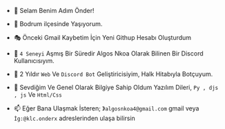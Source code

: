 - 👋 Selam Benim Adım Önder!

- 🔱 Bodrum ilçesinde Yaşıyorum.

- 🎭 Önceki Gmail Kaybetim İçin Yeni Githup Hesabı Oluşturdum

- 👀 `4 Seneyi` Aşmış Bir Süredir Algos Nkoa Olarak Bilinen Bir Discord Kullanıcısıyım.

- 🌱 2 Yıldır `Web` Ve `Discord Bot` Geliştiricisiyim, Halk Hitabıyla Botçuyum.

- 💞️ Sevdiğim Ve Genel Olarak Bilgiye Sahip Oldum Yazılım Dileri,
`Py , djs , js` Ve `Html/Css`

- 📫 Eğer Bana Ulaşmak İsteren;
》`algosnkoa4@gmail.com` gmail veya ` İg:@klc.onderx ` adreslerinden ulaşa bilirsin


